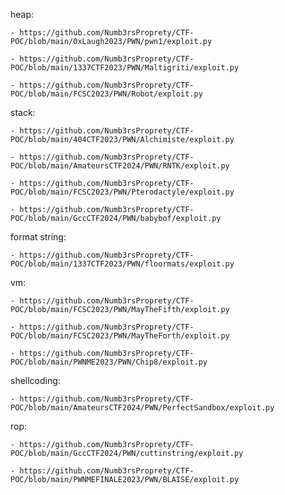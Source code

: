 heap:

    - https://github.com/Numb3rsProprety/CTF-POC/blob/main/0xLaugh2023/PWN/pwn1/exploit.py
    
    - https://github.com/Numb3rsProprety/CTF-POC/blob/main/1337CTF2023/PWN/Maltigriti/exploit.py
    
    - https://github.com/Numb3rsProprety/CTF-POC/blob/main/FCSC2023/PWN/Robot/exploit.py

stack:

    - https://github.com/Numb3rsProprety/CTF-POC/blob/main/404CTF2023/PWN/Alchimiste/exploit.py

    - https://github.com/Numb3rsProprety/CTF-POC/blob/main/AmateursCTF2024/PWN/RNTK/exploit.py

    - https://github.com/Numb3rsProprety/CTF-POC/blob/main/FCSC2023/PWN/Pterodactyle/exploit.py

    - https://github.com/Numb3rsProprety/CTF-POC/blob/main/GccCTF2024/PWN/babybof/exploit.py


format string:

    - https://github.com/Numb3rsProprety/CTF-POC/blob/main/1337CTF2023/PWN/floormats/exploit.py

vm:

    - https://github.com/Numb3rsProprety/CTF-POC/blob/main/FCSC2023/PWN/MayTheFifth/exploit.py

    - https://github.com/Numb3rsProprety/CTF-POC/blob/main/FCSC2023/PWN/MayTheForth/exploit.py

    - https://github.com/Numb3rsProprety/CTF-POC/blob/main/PWNME2023/PWN/Chip8/exploit.py


shellcoding:

    - https://github.com/Numb3rsProprety/CTF-POC/blob/main/AmateursCTF2024/PWN/PerfectSandbox/exploit.py

rop:

    - https://github.com/Numb3rsProprety/CTF-POC/blob/main/GccCTF2024/PWN/cuttinstring/exploit.py

    - https://github.com/Numb3rsProprety/CTF-POC/blob/main/PWNMEFINALE2023/PWN/BLAISE/exploit.py